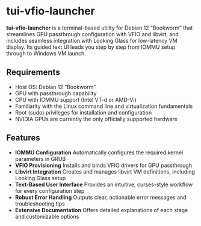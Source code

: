 # tui-vfio-launcher

**tui-vfio-launcher** is a terminal-based utility for Debian 12 “Bookworm” that streamlines GPU passthrough configuration with VFIO and libvirt, and includes seamless integration with Looking Glass for low-latency VM display. Its guided text UI leads you step by step from IOMMU setup through to Windows VM launch.

## Requirements

* Host OS: Debian 12 “Bookworm”
* GPU with passthrough capability
* CPU with IOMMU support (Intel VT-d or AMD-Vi)
* Familiarity with the Linux command line and virtualization fundamentals
* Root (sudo) privileges for installation and configuration
* NVIDIA GPUs are currently the only officially supported hardware

## Features

* **IOMMU Configuration**
  Automatically configures the required kernel parameters in GRUB
* **VFIO Provisioning**
  Installs and binds VFIO drivers for GPU passthrough
* **Libvirt Integration**
  Creates and manages libvirt VM definitions, including Looking Glass setup
* **Text-Based User Interface**
  Provides an intuitive, curses-style workflow for every configuration step
* **Robust Error Handling**
  Outputs clear, actionable error messages and troubleshooting tips
* **Extensive Documentation**
  Offers detailed explanations of each stage and customizable options
